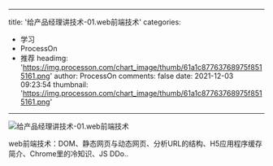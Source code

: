 
---
title: '给产品经理讲技术-01.web前端技术'
categories: 
 - 学习
 - ProcessOn
 - 推荐
headimg: 'https://img.processon.com/chart_image/thumb/61a1c87763768975f8515161.png'
author: ProcessOn
comments: false
date: 2021-12-03 09:23:54
thumbnail: 'https://img.processon.com/chart_image/thumb/61a1c87763768975f8515161.png'
---

<div>   
<img class="thumb" alt="给产品经理讲技术-01.web前端技术" src="https://img.processon.com/chart_image/thumb/61a1c87763768975f8515161.png" referrerpolicy="no-referrer">
<p>web前端技术：DOM、静态网页与动态网页、分析URL的结构、H5应用程序缓存简介、Chrome里的冷知识、JS DDo..</p>  
</div>
            
